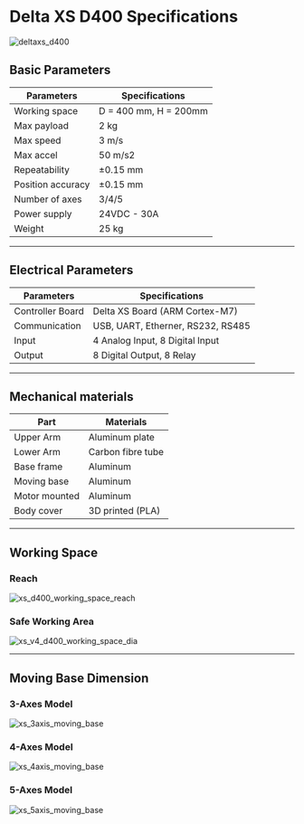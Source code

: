 # Delta XS D400 Specifications

![deltaxs_d400](\images\xs_v4_d400_5axes.png)

## Basic Parameters

|Parameters                   | Specifications      |
|-----------------------------|---------------------|
|Working space                |D = 400 mm, H = 200mm|
|Max payload                  |2 kg                 |
|Max speed                    |3 m/s                |
|Max accel                    |50 m/s2              |
|Repeatability                |±0.15 mm             |
|Position accuracy            |±0.15 mm             |
|Number of axes               |3/4/5                |
|Power supply                 |24VDC - 30A          |
|Weight                       |25 kg                |

---

## Electrical Parameters

|Parameters                   | Specifications                  |
|-----------------------------|---------------------------------|
|Controller Board             |Delta XS Board (ARM Cortex-M7)   |
|Communication                |USB, UART, Etherner, RS232, RS485|
|Input                        |4 Analog Input, 8 Digital Input  |
|Output                       |8 Digital Output, 8 Relay        |

---

## Mechanical materials

|Part                         | Materials           |
|-----------------------------|---------------------|
|Upper Arm                    |Aluminum plate       |
|Lower Arm                    |Carbon fibre tube    |
|Base frame                   |Aluminum             |
|Moving base                  |Aluminum             |
|Motor mounted                |Aluminum             |
|Body cover                   |3D printed (PLA)     |

---

## Working Space

<!-- [![Foo](http://www.google.com.au/images/nav_logo7.png)](http://google.com.au/) -->

### Reach

![xs_d400_working_space_reach](\images\xs_v4_d400_workingspace.png)

### Safe Working Area

![xs_v4_d400_working_space_dia](\images\xs_v4_d400_workingspace_dia.png)

<!-- `#00a2e8` is working space
`#f0b37e` is safe working area -->

---

## Moving Base Dimension

### 3-Axes Model

![xs_3axis_moving_base](\images\xs_3axis_moving_base.png)

### 4-Axes Model

![xs_4axis_moving_base](\images\xs_4axis_moving_base.png)

### 5-Axes Model

![xs_5axis_moving_base](\images\xs_v4_5axis_moving_base.png)
